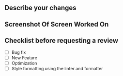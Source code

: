 ## Describe your changes

## Screenshot Of Screen Worked On

## Checklist before requesting a review

-   [ ] Bug fix
-   [ ] New Feature
-   [ ] Optimization
-   [ ] Style formatting using the linter and formatter
